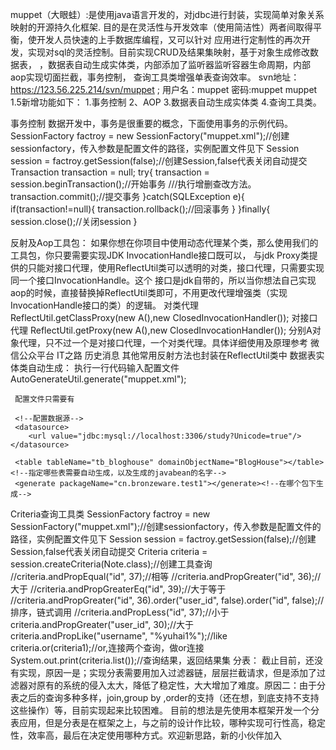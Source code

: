 muppet（大眼蛙）:是使用java语言开发的，对jdbc进行封装，实现简单对象关系映射的开源持久化框架.
     目的是在灵活性与开发效率（使用简洁性）两者间取得平衡，使开发人员快速的上手数据库编程，又可以针对
     应用进行定制性的再次开发，实现对sql的灵活控制。目前实现CRUD及结果集映射，基于对象生成修改数据表，
     ，数据表自动生成实体类，内部添加了监听器监听容器生命周期，内部aop实现切面拦截，事务控制，
     查询工具类增强单表查询效率。
    svn地址：https://123.56.225.214/svn/muppet ; 用户名：muppet  密码:muppet
muppet 1.5新增功能如下：
  1.事务控制
  2、AOP
  3.数据表自动生成实体类
  4.查询工具类。
 
 事务控制
    数据开发中，事务是很重要的概念，下面使用事务的示例代码。
   SessionFactory factroy = new SessionFactory("muppet.xml");//创建sessionfactory，传入参数是配置文件的路径，实例配置文件见下
   Session session = factroy.getSession(false);//创建Session,false代表关闭自动提交
   Transaction transaction = null;
   try{
         transaction = session.beginTransaction();//开始事务
         ///执行增删查改方法。
         transaction.commit();//提交事务
   }catch(SQLException e){
         if(transaction!=null){
            transaction.rollback();//回滚事务
         }
   }finally{
         session.close();//关闭session
   }
   
   
  反射及Aop工具包：
      如果你想在你项目中使用动态代理某个类，那么使用我们的工具包，你只要需要实现JDK  InvocationHandle接口既可以，
      与jdk  Proxy类提供的只能对接口代理，使用ReflectUtil类可以透明的对类，接口代理，只需要实现同一个接口InvocationHandle。这个
      接口是jdk自带的，所以当你想法自己实现aop的时候，直接替换掉ReflectUtil类即可，不用更改代理增强类（实现InvocationHandle接口的类）的逻辑。
            对类代理    ReflectUtil.getClassProxy(new A(),new ClosedInvocationHandler());
            对接口代理  ReflectUtil.getProxy(new A(),new ClosedInvocationHandler());
      分别A对象代理，只不过一个是对接口代理，一个对类代理。具体详细使用及原理参考  微信公众平台 IT之路  历史消息
      其他常用反射方法也封装在ReflectUtil类中
  数据表实体类自动生成：
    执行一行代码输入配置文件
        AutoGenerateUtil.generate("muppet.xml");
     
     配置文件只需要有
     
     <!--配置数据源-->
     <datasource>
        <url value="jdbc:mysql://localhost:3306/study?Unicode=true"/>
    </datasource>
     
     <table tableName="tb_bloghouse" domainObjectName="BlogHouse"></table><!--指定哪些表需要自动生成，以及生成的javabean的名字-->
     <generate packageName="cn.bronzeware.test1"></generate><!--在哪个包下生成-->
     
     
   Criteria查询工具类
        SessionFactory factroy = new SessionFactory("muppet.xml");//创建sessionfactory，传入参数是配置文件的路径，实例配置文件见下
        Session session = factroy.getSession(false);//创建Session,false代表关闭自动提交
        Criteria criteria = session.createCriteria(Note.class);//创建工具查询
        //criteria.andPropEqual("id", 37);//相等
        //criteria.andPropGreater("id", 36);//大于
        //criteria.andPropGreaterEq("id", 39);//大于等于
        //criteria.andPropGreater("id", 36).order("user_id", false).order("id", false);//排序，链式调用
        //criteria.andPropLess("id", 37);//小于
        criteria.andPropGreater("user_id", 30);//大于
        criteria.andPropLike("username", "%yuhai1%");//like
        criteria.or(criteria1);//or,连接两个查询，做or连接
        System.out.print(criteria.list());//查询结果，返回结果集
    分表：
      截止目前，还没有实现，原因一是；实现分表需要用加入过滤器链，层层拦截请求，但是添加了过滤器对原有的系统的侵入太大，降低了稳定性，大大增加了难度。原因二：由于分表之后的查询多种多样，join,group by ,order的支持（还在想，到底支持不支持这些操作）等，目前实现起来比较困难。
      目前的想法是先使用本框架开发一个分表应用，但是分表是在框架之上，与之前的设计作比较，哪种实现可行性高，稳定性，效率高，最后在决定使用哪种方式。欢迎新思路，新的小伙伴加入
